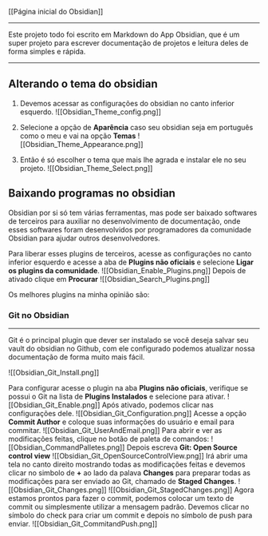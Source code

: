 [[Página inicial do Obsidian]]

---

Este projeto todo foi escrito em Markdown do App Obsidian, que é um super projeto para escrever documentação de projetos e leitura deles de forma simples e rápida.

---

## Alterando o tema do obsidian

1) Devemos acessar as configurações do obsidian no canto inferior esquerdo.
![[Obsidian_Theme_config.png]]

2) Selecione a opção de **Aparência** caso seu obsidian seja em português como o meu e vai na opção **Temas**
![[Obsidian_Theme_Appearance.png]]
3) Então é só escolher o tema que mais lhe agrada e instalar ele no seu projeto.
![[Obsidian_Theme_Select.png]]

## Baixando programas no obsidian

Obsidian por si só tem várias ferramentas, mas pode ser baixado softwares de terceiros para auxiliar no desenvolvimento de documentação, onde esses softwares foram desenvolvidos por programadores da comunidade Obsidian para ajudar outros desenvolvedores.

Para liberar esses plugins de terceiros, acesse as configurações no canto inferior esquerdo e acesse a aba de **Plugins não oficiais** e selecione **Ligar os plugins da comunidade**. 
![[Obsidian_Enable_Plugins.png]]
Depois de ativado clique em **Procurar**
![[Obsidian_Search_Plugins.png]]

Os melhores plugins na minha opinião são:

### Git no Obsidian
---
Git é o principal plugin que dever ser instalado se você deseja salvar seu vault do obsidian no Github, com ele configurado podemos atualizar nossa documentação de forma muito mais fácil.

![[Obsidian_Git_Install.png]]

Para configurar acesse o plugin na aba **Plugins não oficiais**, verifique se possui o Git na lista de **Plugins Instalados** e selecione para ativar.
![[Obsidian_Git_Enable.png]]
Após ativado, podemos clicar nas configurações dele.
![[Obsidian_Git_Configuration.png]]
Acesse a opção **Commit Author** e coloque suas informações do usuário e email para commitar.
![[Obsidian_Git_UserAndEmail.png]]
Para abrir e ver as modificações feitas, clique no botão de paleta de comandos:
![[Obsidian_CommandPalletes.png]]
Depois escreva **Git: Open Source control view**
![[Obsidian_Git_OpenSourceControlView.png]]
Irá abrir uma tela no canto direito mostrando todas as modificações feitas e devemos clicar no simbolo de **+** ao lado da palava **Changes** para preparar todas as modificações para ser enviado ao Git, chamado de **Staged Changes**.
![[Obsidian_Git_Changes.png]]
![[Obsidian_Git_StagedChanges.png]]
Agora estamos prontos para fazer o commit, podemos colocar um texto de commit ou simplesmente utilizar a mensagem padrão.
Devemos clicar no símbolo do check para criar um commit e depois no símbolo de push para enviar.
![[Obsidian_Git_CommitandPush.png]]